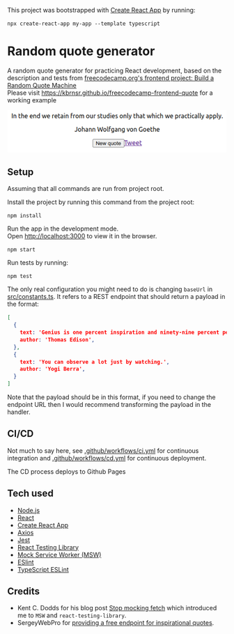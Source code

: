 This project was bootstrapped with [Create React App](https://github.com/facebook/create-react-app) by running:
```shell
npx create-react-app my-app --template typescript
```

# Random quote generator

A random quote generator for practicing React development,
based on the description and tests from [freecodecamp.org's frontend project: Build a Random Quote Machine](https://www.freecodecamp.org/learn/front-end-development-libraries/front-end-development-libraries-projects/build-a-random-quote-machine)\
Please visit https://kbrnsr.github.io/freecodecamp-frontend-quote
for a working example

![app example image](assets/images/example.png)

## Setup

Assuming that all commands are run from project root.

Install the project by running this command from the project root:
```shell
npm install
```

Run the app in the development mode.\
Open [http://localhost:3000](http://localhost:3000) to view it in the browser.
```shell
npm start
```

Run tests by running:
```shell
npm test
```

The only real configuration you might need to do is changing `baseUrl` in
[src/constants.ts](src/constants.ts). It refers to a REST endpoint that should return a payload in the format:
```json
[
  {
    text: 'Genius is one percent inspiration and ninety-nine percent perspiration.',
    author: 'Thomas Edison',
  },
  {
    text: 'You can observe a lot just by watching.',
    author: 'Yogi Berra',
  }
]
```

Note that the payload should be in this format, if you need to change the endpoint URL then 
I would recommend transforming the payload in the handler.

## CI/CD

Not much to say here, see [.github/workflows/ci.yml](.github/workflows/ci.yml) for continuous integration and [.github/workflows/cd.yml](.github/workflows/cd.yml) for continuous deployment.

The CD process deploys to Github Pages

## Tech used

- [Node.js](https://nodejs.org/en/)
- [React](https://reactjs.org/)
- [Create React App](https://create-react-app.dev/)
- [Axios](https://axios-http.com/)
- [Jest](https://jestjs.io/)
- [React Testing Library](https://testing-library.com/docs/react-testing-library/intro/)
- [Mock Service Worker (MSW)](https://mswjs.io/)
- [ESlint](https://eslint.org/)
- [TypeScript ESLint](https://typescript-eslint.io/)

## Credits
- Kent C. Dodds for his blog post [Stop mocking fetch](https://kentcdodds.com/blog/stop-mocking-fetch) which introduced me to `MSW` and `react-testing-library`.
- SergeyWebPro for [providing a free endpoint for inspirational quotes](https://forum.freecodecamp.org/t/free-api-inspirational-quotes-json-with-code-examples/311373).